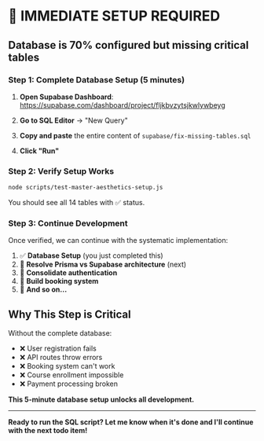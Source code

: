 # 🚨 IMMEDIATE SETUP REQUIRED

## Database is 70% configured but missing critical tables

### Step 1: Complete Database Setup (5 minutes)

1. **Open Supabase Dashboard**: 
   https://supabase.com/dashboard/project/fljkbvzytsjkwlywbeyg

2. **Go to SQL Editor** → "New Query"

3. **Copy and paste** the entire content of `supabase/fix-missing-tables.sql`

4. **Click "Run"**

### Step 2: Verify Setup Works

```bash
node scripts/test-master-aesthetics-setup.js
```

You should see all 14 tables with ✅ status.

### Step 3: Continue Development

Once verified, we can continue with the systematic implementation:

1. ✅ **Database Setup** (you just completed this)
2. 🔄 **Resolve Prisma vs Supabase architecture** (next)
3. 🔄 **Consolidate authentication** 
4. 🔄 **Build booking system**
5. 🔄 **And so on...**

## Why This Step is Critical

Without the complete database:
- ❌ User registration fails
- ❌ API routes throw errors  
- ❌ Booking system can't work
- ❌ Course enrollment impossible
- ❌ Payment processing broken

**This 5-minute database setup unlocks all development.**

---

**Ready to run the SQL script? Let me know when it's done and I'll continue with the next todo item!**
